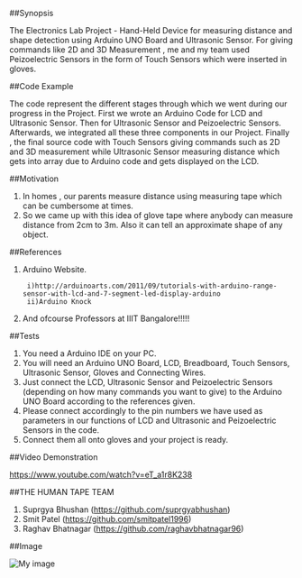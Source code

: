 ##Synopsis

The Electronics Lab Project - Hand-Held Device for measuring distance and shape detection using Arduino UNO Board and Ultrasonic Sensor. For giving commands like 2D and 3D Measurement , me and my team used Peizoelectric Sensors in the form of Touch Sensors which were inserted in gloves.

##Code Example

The code represent the different stages through which we went during our progress in the Project. First we wrote an Arduino Code for LCD and Ultrasonic Sensor. Then for Ultrasonic Sensor and Peizoelectric Sensors. Afterwards, we integrated all these three components in our Project. Finally , the final source code with Touch Sensors giving commands such as 2D and 3D measurement while Ultrasonic Sensor measuring distance which gets into array due to Arduino code and gets displayed on the LCD.

##Motivation

1. In homes , our parents measure distance using measuring tape which can be cumbersome at times.
2. So we came up with this idea of glove tape where anybody can measure distance from 2cm to 3m. Also it can tell an approximate shape of any object.

##References

1. Arduino Website.

        i)http://arduinoarts.com/2011/09/tutorials-with-arduino-range-sensor-with-lcd-and-7-segment-led-display-arduino
        ii)Arduino Knock
2. And ofcourse Professors at IIIT Bangalore!!!!!

##Tests

1. You need a Arduino IDE on your PC.
2. You will need an Arduino UNO Board, LCD, Breadboard, Touch Sensors, Ultrasonic Sensor, Gloves and Connecting Wires.
3. Just connect the LCD, Ultrasonic Sensor and Peizoelectric Sensors (depending on how many commands you want to give) to the Arduino UNO Board according to the references given.
4. Please connect accordingly to the pin numbers we have used as parameters in our functions of LCD and Ultrasonic and Peizoelectric Sensors in the code.
5. Connect them all onto gloves and your project is ready.

##Video Demonstration

https://www.youtube.com/watch?v=eT_a1r8K238

##THE HUMAN TAPE TEAM

1. Suprgya Bhushan (https://github.com/suprgyabhushan)
2. Smit Patel (https://github.com/smitpatel1996)
3. Raghav Bhatnagar (https://github.com/raghavbhatnagar96)

##Image

![My image](suprgyabhushan.github.com/repository/img/image.jpg)

